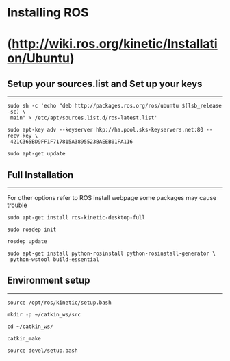 #                                  Installing ROS 
#                (http://wiki.ros.org/kinetic/Installation/Ubuntu)


## Setup your sources.list and Set up your keys
---------------------------------------------------------------------------------
```
sudo sh -c 'echo "deb http://packages.ros.org/ros/ubuntu $(lsb_release -sc) \
 main" > /etc/apt/sources.list.d/ros-latest.list'

sudo apt-key adv --keyserver hkp://ha.pool.sks-keyservers.net:80 --recv-key \
 421C365BD9FF1F717815A3895523BAEEB01FA116

sudo apt-get update
```

## Full Installation 
---------------------------------------------------------------------------------
For other options refer to ROS install webpage some packages may cause trouble
```
sudo apt-get install ros-kinetic-desktop-full

sudo rosdep init

rosdep update

sudo apt-get install python-rosinstall python-rosinstall-generator \
 python-wstool build-essential
```

## Environment setup
---------------------------------------------------------------------------------
```
source /opt/ros/kinetic/setup.bash

mkdir -p ~/catkin_ws/src

cd ~/catkin_ws/

catkin_make

source devel/setup.bash
```
